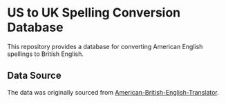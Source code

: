 # US to UK Spelling Conversion Database

This repository provides a database for converting American English spellings to British English.

## Data Source

The data was originally sourced from [American-British-English-Translator](https://github.com/hyperreality/American-British-English-Translator).
